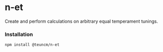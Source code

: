# n-et

Create and perform calculations on arbitrary equal temperament tunings.

### Installation

```
npm install @teuncm/n-et
```
